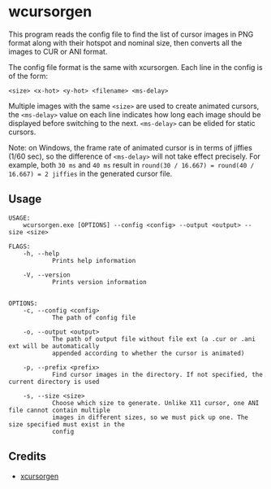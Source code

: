 # wcursorgen

This program reads the config file to find the list of cursor images in PNG format along with their hotspot and nominal size, then converts all the images to CUR or ANI format.

The config file format is the same with xcursorgen. Each line in the config is of the form:

```
<size> <x-hot> <y-hot> <filename> <ms-delay>
```

Multiple images with the same `<size>` are used to create animated cursors, the `<ms-delay>` value on each line indicates how long each image should be displayed before switching to the next. `<ms-delay>` can be elided for static cursors.

Note: on Windows, the frame rate of animated cursor is in terms of jiffies (1/60 sec), so the difference of `<ms-delay>` will not take effect precisely. For example, both `30 ms` and `40 ms` result in `round(30 / 16.667) = round(40 / 16.667) = 2 jiffies` in the generated cursor file.

## Usage

```
USAGE:
    wcursorgen.exe [OPTIONS] --config <config> --output <output> --size <size>

FLAGS:
    -h, --help
            Prints help information

    -V, --version
            Prints version information


OPTIONS:
    -c, --config <config>
            The path of config file

    -o, --output <output>
            The path of output file without file ext (a .cur or .ani ext will be automatically
            appended according to whether the cursor is animated)

    -p, --prefix <prefix>
            Find cursor images in the directory. If not specified, the current directory is used

    -s, --size <size>
            Choose which size to generate. Unlike X11 cursor, one ANI file cannot contain multiple
            images in different sizes, so we must pick up one. The size specified must exist in the
            config
```

## Credits

- [xcursorgen](https://gitlab.freedesktop.org/xorg/app/xcursorgen)
